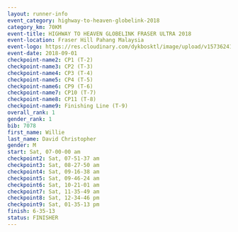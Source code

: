 ```yaml
---
layout: runner-info 
event_category: highway-to-heaven-globelink-2018 
category_km: 70KM 
event-title: HIGHWAY TO HEAVEN GLOBELINK FRASER ULTRA 2018 
event-location: Fraser Hill Pahang Malaysia 
event-logo: https://res.cloudinary.com/dykbosktl/image/upload/v1573624145/Logo/download_nnzjlh.png 
event-date: 2018-09-01 
checkpoint-name2: CP1 (T-2) 
checkpoint-name3: CP2 (T-3) 
checkpoint-name4: CP3 (T-4) 
checkpoint-name5: CP4 (T-5) 
checkpoint-name6: CP9 (T-6) 
checkpoint-name7: CP10 (T-7) 
checkpoint-name8: CP11 (T-8) 
checkpoint-name9: Finishing Line (T-9) 
overall_rank: 1
gender_rank: 1
bib: 7078
first_name: Willie
last_name: David Christopher
gender: M
start: Sat, 07-00-00 am
checkpoint2: Sat, 07-51-37 am
checkpoint3: Sat, 08-27-50 am
checkpoint4: Sat, 09-16-38 am
checkpoint5: Sat, 09-46-24 am
checkpoint6: Sat, 10-21-01 am
checkpoint7: Sat, 11-35-49 am
checkpoint8: Sat, 12-34-46 pm
checkpoint9: Sat, 01-35-13 pm
finish: 6-35-13
status: FINISHER
---
```

